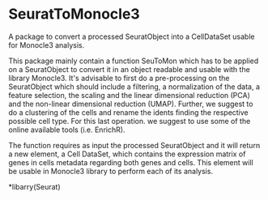# SeuratToMonocle3
A package to convert a processed SeuratObject into a CellDataSet usable for Monocle3 analysis.

This package mainly contain a function SeuToMon which has to be applied on a SeuratObject to convert it in an object readable and usable with the library Monocle3.
It's advisable to first do a pre-processing on the SeuratObject which should include a filtering, a normalization of the data, a feature selection, the scaling and the linear dimensional reduction (PCA) and the non-linear dimensional reduction (UMAP).
Further, we suggest to do a clustering of the cells and rename the idents finding the respective possible cell type. For this last operation. we suggest to use some of the online available tools (i.e. EnrichR).

The function requires as input the processed SeuratObject and it will return a new element, a Cell DataSet, which contains the expression matrix of genes in cells metadata regarding both genes and cells.
This element will be usable in Monocle3 library to perform each of its analysis.

*libarry(Seurat)

